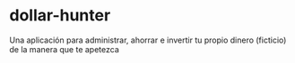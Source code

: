 # dollar-hunter
Una aplicación para administrar, ahorrar e invertir tu propio dinero (ficticio) de la manera que te apetezca
